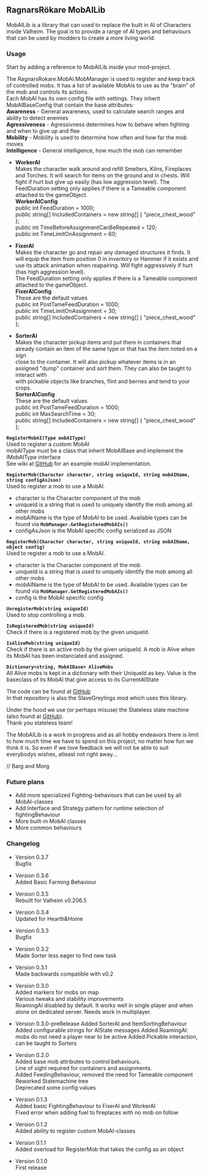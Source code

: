 ﻿## RagnarsRökare MobAILib ##
MobAILib is a library that can used to replace the built in AI of Characters inside Valheim.
The goal is to provide a range of AI types and behaviours that can be used by modders to create a more living world.

### Usage ###
Start by adding a reference to MobAILib inside your mod-project.

The RagnarsRokare.MobAI.MobManager is used to register and keep track of controlled mobs.
It has a list of available MobAIs to use as the "brain" of the mob and controls its actions.  
Each MobAI has its own config file with settings.
They inherit MobAIBaseConfig that contain the base attributes:  
**Awareness** - General awareness, used to calculate search ranges and ability to detect enemies  
**Agressiveness** - Agressivness determines how to behave when fighting and when to give up and flee  
**Mobility** - Mobility is used to determine how often and how far the mob moves  
**Intelligence** - General intelligence, how much the mob can remember


- **WorkerAI**  
Makes the character walk around and refill Smelters, Kilns, Fireplaces and Torches. It will search for items on the ground and in chests.
Will fight if hurt but give up easily (has low aggression level). The FeedDuration setting only applies if there is a Tameable component attached to the gameObject.  
**WorkerAIConfig**  
    public int FeedDuration = 1000;  
    public string[] IncludedContainers = new string[] { "piece_chest_wood" };  
    public int TimeBeforeAssignmentCanBeRepeated = 120;  
    public int TimeLimitOnAssignment = 60;  

- **FixerAI**  
Makes the character go and repair any damaged structures it finds. It will equip the item from position 0 in inventory or Hammer if it exists and use its attack animation when reapairing. Will fight aggressively if hurt (has high aggression level).  
The FeedDuration setting only applies if there is a Tameable component attached to the gameObject.  
**FixerAIConfig**  
These are the default values  
    public int PostTameFeedDuration = 1000;  
    public int TimeLimitOnAssignment = 30;  
    public string[] IncludedContainers = new string[] { "piece_chest_wood" };  

- **SorterAI**  
Makes the character pickup items and put them in containers that already contain an item of the same type or that has the item noted on a sign  
close to the container. It will also pickup whatever items is in an assigned "dump" container and sort them. They can also be taught to interact with  
with pickable objects like branches, flint and berries and tend to your crops.  
**SorterAIConfig**  
These are the default values  
    public int PostTameFeedDuration = 1000;  
    public int MaxSearchTime = 30;  
    public string[] IncludedContainers = new string[] { "piece_chest_wood" };  


**``RegisterMobAI(Type mobAIType)``**  
Used to register a custom MobAI  
mobAIType must be a class that inherit MobAIBase and implement the IMobAIType interface  
See wiki at [GitHub](https://github.com/di98feja/RagnarsRokare/wiki) for an example mobAI implementation.

**``RegisterMob(Character character, string uniqueId, string mobAIName, string configAsJson)``**  
Used to register a mob to use a MobAI.
- character is the Character component of the mob
- uniqueId is a string that is used to uniquely identify the mob among all other mobs
- mobAIName is the type of MobAI to be used. Available types can be found via **``MobManager.GetRegisteredMobAIs()``**
- configAsJson is the MobAI specific config serialized as JSON

**``RegisterMob(Character character, string uniqueId, string mobAIName, object config)``**  
Used to register a mob to use a MobAI.
- character is the Character component of the mob
- uniqueId is a string that is used to uniquely identify the mob among all other mobs
- mobAIName is the type of MobAI to be used. Available types can be found via **``MobManager.GetRegisteredMobAIs()``**
- config is the MobAI specific config

**``UnregisterMob(string uniqueId)``**  
Used to stop controlling a mob.

**``IsRegisteredMob(string uniqueId)``**  
Check if there is a registered mob by the given uniqueId.

**``IsAliveMob(string uniqueId)``**  
Check if there is an active mob by the given uniqueId.
A mob is Alive when its MobAI has been instanciated and assigned.

**``Dictionary<string, MobAIBase> AliveMobs``**  
All Alive mobs is kept in a dictionary with their UniqueId as key.
Value is the baseclass of its MobAI that give access to its CurrentAIState


The code can be found at [GitHub](https://github.com/di98feja/RagnarsRokare)  
In that repository is also the SlaveGreylings mod which uses this library.

Under the hood we use (or perhaps misuse) the Stateless state machine (also found at [GitHub](https://github.com/dotnet-state-machine/stateless)).   
Thank you stateless team!


The MobAILib is a work in progress and as all hobby endeavors there is limit to how much time we have to spend on this project, no matter how fun we think it is.
So even if we love feedback we will not be able to suit everybodys wishes, atleast not right away...  

// Barg and Morg

### Future plans ###
- Add more specialized Fighting-behaviours that can be used by all MobAI-classes
- Add Interface and Strategy pattern for runtime selection of fightingBehaviour
- More built-in MobAI classes
- More common behaviours

### Changelog ###  
- Version 0.3.7  
 Bugfix  

- Version 0.3.6  
 Added Basic Farming Behaviour  

- Version 0.3.5  
 Rebuilt for Valheim v0.206.5

- Version 0.3.4  
Updated for Hearth&Home

- Version 0.3.3  
Bugfix

- Version 0.3.2  
Made Sorter less eager to find new task  

- Version 0.3.1  
Made backwards compatible with v0.2  

- Version 0.3.0  
Added markers for mobs on map  
Various tweaks and stability improvements  
RoamingAI disabled by default. It works well in single player and when alone on dedicated server. Needs work in multiplayer.

- Version 0.3.0-preRelease
Added SorterAI and ItemSortingBehaviour
Added configurable strings for AIState messages
Added RoamingAI: mobs do not need a player near to be active
Added Pickable interaction, can be taught to Sorters

- Version 0.2.0  
Added base mob attributes to control behaviours.  
Line of sight required for containers and assignments.  
Added FeedingBehaviour, removed the need for Tameable component  
Reworked Statemachine tree  
Deprecated some config values

- Version 0.1.3  
Added basic FightingBehaviour to FixerAI and WorkerAI  
Fixed error when adding fuel to fireplaces with no mob on follow

- Version 0.1.2  
Added ability to register custom MobAI-classes

- Version 0.1.1  
Added overload for RegisterMob that takes the config as an object

- Version 0.1.0  
First release
